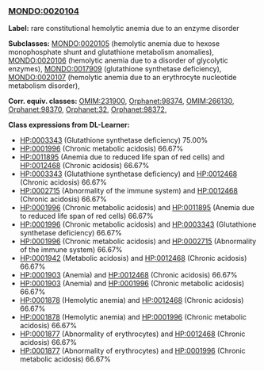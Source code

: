 
### [MONDO:0020104](http://purl.obolibrary.org/obo/MONDO_0020104)
**Label:** rare constitutional hemolytic anemia due to an enzyme disorder

**Subclasses:** [MONDO:0020105](http://purl.obolibrary.org/obo/MONDO_0020105) (hemolytic anemia due to hexose monophosphate shunt and glutathione metabolism anomalies), [MONDO:0020106](http://purl.obolibrary.org/obo/MONDO_0020106) (hemolytic anemia due to a disorder of glycolytic enzymes), [MONDO:0017909](http://purl.obolibrary.org/obo/MONDO_0017909) (glutathione synthetase deficiency), [MONDO:0020107](http://purl.obolibrary.org/obo/MONDO_0020107) (hemolytic anemia due to an erythrocyte nucleotide metabolism disorder), 

**Corr. equiv. classes:** [OMIM:231900](http://purl.obolibrary.org/obo/OMIM_231900), [Orphanet:98374](http://www.orpha.net/ORDO/Orphanet_98374), [OMIM:266130](http://purl.obolibrary.org/obo/OMIM_266130), [Orphanet:98370](http://www.orpha.net/ORDO/Orphanet_98370), [Orphanet:32](http://www.orpha.net/ORDO/Orphanet_32), [Orphanet:98372](http://www.orpha.net/ORDO/Orphanet_98372), 

**Class expressions from DL-Learner:**

- [HP:0003343](http://purl.obolibrary.org/obo/HP_0003343) (Glutathione synthetase deficiency) 75.00%
- [HP:0001996](http://purl.obolibrary.org/obo/HP_0001996) (Chronic metabolic acidosis) 66.67%
- [HP:0011895](http://purl.obolibrary.org/obo/HP_0011895) (Anemia due to reduced life span of red cells) and [HP:0012468](http://purl.obolibrary.org/obo/HP_0012468) (Chronic acidosis) 66.67%
- [HP:0003343](http://purl.obolibrary.org/obo/HP_0003343) (Glutathione synthetase deficiency) and [HP:0012468](http://purl.obolibrary.org/obo/HP_0012468) (Chronic acidosis) 66.67%
- [HP:0002715](http://purl.obolibrary.org/obo/HP_0002715) (Abnormality of the immune system) and [HP:0012468](http://purl.obolibrary.org/obo/HP_0012468) (Chronic acidosis) 66.67%
- [HP:0001996](http://purl.obolibrary.org/obo/HP_0001996) (Chronic metabolic acidosis) and [HP:0011895](http://purl.obolibrary.org/obo/HP_0011895) (Anemia due to reduced life span of red cells) 66.67%
- [HP:0001996](http://purl.obolibrary.org/obo/HP_0001996) (Chronic metabolic acidosis) and [HP:0003343](http://purl.obolibrary.org/obo/HP_0003343) (Glutathione synthetase deficiency) 66.67%
- [HP:0001996](http://purl.obolibrary.org/obo/HP_0001996) (Chronic metabolic acidosis) and [HP:0002715](http://purl.obolibrary.org/obo/HP_0002715) (Abnormality of the immune system) 66.67%
- [HP:0001942](http://purl.obolibrary.org/obo/HP_0001942) (Metabolic acidosis) and [HP:0012468](http://purl.obolibrary.org/obo/HP_0012468) (Chronic acidosis) 66.67%
- [HP:0001903](http://purl.obolibrary.org/obo/HP_0001903) (Anemia) and [HP:0012468](http://purl.obolibrary.org/obo/HP_0012468) (Chronic acidosis) 66.67%
- [HP:0001903](http://purl.obolibrary.org/obo/HP_0001903) (Anemia) and [HP:0001996](http://purl.obolibrary.org/obo/HP_0001996) (Chronic metabolic acidosis) 66.67%
- [HP:0001878](http://purl.obolibrary.org/obo/HP_0001878) (Hemolytic anemia) and [HP:0012468](http://purl.obolibrary.org/obo/HP_0012468) (Chronic acidosis) 66.67%
- [HP:0001878](http://purl.obolibrary.org/obo/HP_0001878) (Hemolytic anemia) and [HP:0001996](http://purl.obolibrary.org/obo/HP_0001996) (Chronic metabolic acidosis) 66.67%
- [HP:0001877](http://purl.obolibrary.org/obo/HP_0001877) (Abnormality of erythrocytes) and [HP:0012468](http://purl.obolibrary.org/obo/HP_0012468) (Chronic acidosis) 66.67%
- [HP:0001877](http://purl.obolibrary.org/obo/HP_0001877) (Abnormality of erythrocytes) and [HP:0001996](http://purl.obolibrary.org/obo/HP_0001996) (Chronic metabolic acidosis) 66.67%


